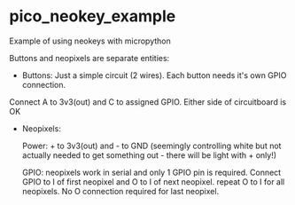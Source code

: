 # pico_neokey_example
Example of using neokeys with micropython

Buttons and neopixels are separate entities:

- Buttons: Just a simple circuit (2 wires). Each button needs it's own GPIO connection.

 Connect A to 3v3(out) and C to assigned GPIO. Either side of circuitboard is OK


- Neopixels:

  Power: + to 3v3(out) and - to GND (seemingly controlling white but not actually needed to get something out - there will be light with + only!)

  GPIO: neopixels work in serial and only 1 GPIO pin is required. Connect GPIO to I of first neopixel and O to I of next neopixel. repeat O to I for all neopixels. No O connection required for last neopixel.